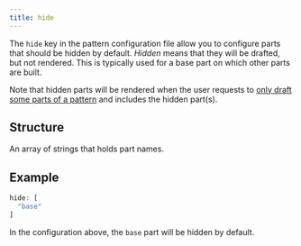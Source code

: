 ```yaml
---
title: hide
---
```


The `hide` key in the pattern configuration file allow you to configure
parts that should be hidden by default.
*Hidden* means that they will be drafted, but not rendered. This is
typically used for a base part on which other parts are built.

Note that hidden parts will be rendered when the user requests
to [only draft some parts of a pattern](/reference/api/settings/only)
and includes the hidden part(s).

## Structure

An array of strings that holds part names.

## Example

```js
hide: [
  "base"
]
```

In the configuration above, the `base` part will be hidden by default.
